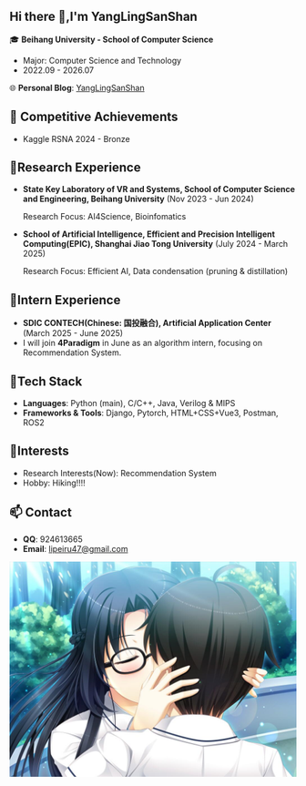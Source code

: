 ## Hi there 👋,I'm YangLingSanShan

🎓 **Beihang University - School of Computer Science**

- Major: Computer Science and Technology
- 2022.09 - 2026.07

🌐 **Personal Blog**: [YangLingSanShan](https://yanglingsanshan.github.io/)

## 🏅 Competitive Achievements

- Kaggle RSNA 2024  - Bronze

## 🔬Research Experience

- **State Key Laboratory of VR and Systems, School of Computer Science and Engineering, Beihang University** (Nov 2023 - Jun 2024)
  
  Research Focus: AI4Science, Bioinfomatics
  
- **School of Artificial Intelligence, Efficient and Precision Intelligent Computing(EPIC), Shanghai Jiao Tong University** (July 2024 - March 2025)

  Research Focus: Efficient AI, Data condensation (pruning & distillation)

## 🔬Intern Experience

- **SDIC CONTECH(Chinese: 国投融合), Artificial Application Center** (March 2025 - June 2025)
- I will join **4Paradigm** in June as an algorithm intern, focusing on Recommendation System.

## 🔧Tech Stack

- **Languages**: Python (main), C/C++, Java, Verilog & MIPS
- **Frameworks & Tools**: Django, Pytorch, HTML+CSS+Vue3, Postman, ROS2 

## 🌱Interests
- Research Interests(Now): Recommendation System
- Hobby: Hiking!!!!
  
## 📫 Contact

- **QQ**: 924613665
- **Email**: [lipeiru47@gmail.com](mailto:lipeiru47@gmail.com)

<div style="text-align: center;">
    <img src="./wallpaper/6.jpg" style="zoom:50%">
</div>
